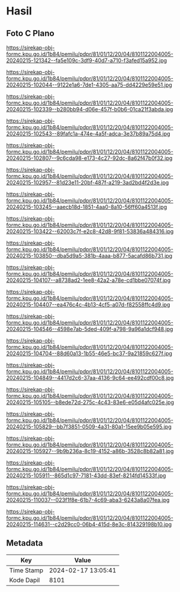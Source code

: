 # Hasil

## Foto C Plano

https://sirekap-obj-formc.kpu.go.id/1b84/pemilu/pdpr/81/01/12/20/04/8101122004005-20240215-121342--fa5e109c-3df9-40d7-a710-f3afed15a952.jpg

https://sirekap-obj-formc.kpu.go.id/1b84/pemilu/pdpr/81/01/12/20/04/8101122004005-20240215-102044--9122e1a6-7de1-4305-aa75-dd4229e59e51.jpg

https://sirekap-obj-formc.kpu.go.id/1b84/pemilu/pdpr/81/01/12/20/04/8101122004005-20240215-102339--b280bb94-d06e-457f-b0b6-01ca21f3abda.jpg

https://sirekap-obj-formc.kpu.go.id/1b84/pemilu/pdpr/81/01/12/20/04/8101122004005-20240215-102543--89fafc1a-474e-4a5f-adca-3e37b89a75d4.jpg

https://sirekap-obj-formc.kpu.go.id/1b84/pemilu/pdpr/81/01/12/20/04/8101122004005-20240215-102807--9c6cda98-e173-4c27-92dc-8a62f47b0f32.jpg

https://sirekap-obj-formc.kpu.go.id/1b84/pemilu/pdpr/81/01/12/20/04/8101122004005-20240215-102957--81d23e11-20bf-487f-a219-3ad2bd4f2d3e.jpg

https://sirekap-obj-formc.kpu.go.id/1b84/pemilu/pdpr/81/01/12/20/04/8101122004005-20240215-103245--aaecb18d-1851-4aa0-8a10-56ff60a4513f.jpg

https://sirekap-obj-formc.kpu.go.id/1b84/pemilu/pdpr/81/01/12/20/04/8101122004005-20240215-103422--62003c7f-e2c8-42d8-9f81-53836a484316.jpg

https://sirekap-obj-formc.kpu.go.id/1b84/pemilu/pdpr/81/01/12/20/04/8101122004005-20240215-103850--dba5d9a5-381b-4aaa-b877-5acafd86b731.jpg

https://sirekap-obj-formc.kpu.go.id/1b84/pemilu/pdpr/81/01/12/20/04/8101122004005-20240215-104107--a8738ad2-1ee8-42a2-a78e-cd1bbe07074f.jpg

https://sirekap-obj-formc.kpu.go.id/1b84/pemilu/pdpr/81/01/12/20/04/8101122004005-20240215-104407--ea476c4c-4b13-4cf5-a07d-f82558ffc4d9.jpg

https://sirekap-obj-formc.kpu.go.id/1b84/pemilu/pdpr/81/01/12/20/04/8101122004005-20240215-104546--4598e7ab-5ded-409f-a798-9a96a1dcf948.jpg

https://sirekap-obj-formc.kpu.go.id/1b84/pemilu/pdpr/81/01/12/20/04/8101122004005-20240215-104704--88d60a13-1b55-46e5-bc37-9a21859c627f.jpg

https://sirekap-obj-formc.kpu.go.id/1b84/pemilu/pdpr/81/01/12/20/04/8101122004005-20240215-104849--4417d2c6-37aa-4136-9c64-ee492cdf00c8.jpg

https://sirekap-obj-formc.kpu.go.id/1b84/pemilu/pdpr/81/01/12/20/04/8101122004005-20240215-105105--b8ede72d-275c-4c43-83e6-e05d4afc025e.jpg

https://sirekap-obj-formc.kpu.go.id/1b84/pemilu/pdpr/81/01/12/20/04/8101122004005-20240215-105829--bb7f3851-0509-4a31-80a1-15ee9b05e595.jpg

https://sirekap-obj-formc.kpu.go.id/1b84/pemilu/pdpr/81/01/12/20/04/8101122004005-20240215-105927--9b9b236a-8c19-4152-a86b-3528c8b82a81.jpg

https://sirekap-obj-formc.kpu.go.id/1b84/pemilu/pdpr/81/01/12/20/04/8101122004005-20240215-105911--865d1c97-7181-43dd-83ef-8214fd14533f.jpg

https://sirekap-obj-formc.kpu.go.id/1b84/pemilu/pdpr/81/01/12/20/04/8101122004005-20240215-110037--023f1f8e-61b7-4c69-aba3-6243a8a07fea.jpg

https://sirekap-obj-formc.kpu.go.id/1b84/pemilu/pdpr/81/01/12/20/04/8101122004005-20240215-114631--c2d29cc0-06b4-415d-8e3c-814329198b10.jpg


## Metadata

| Key        | Value               |
| ---------- | ------------------- |
| Time Stamp | 2024-02-17 13:05:41 |
| Kode Dapil | 8101                |



